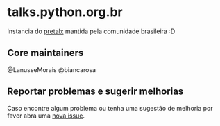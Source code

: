 # talks.python.org.br

Instancia do [pretalx](https://pretalx.com/) mantida pela comunidade brasileira :D 

## Core maintainers

@LanusseMorais
@biancarosa

## Reportar problemas e sugerir melhorias

Caso encontre algum problema ou tenha uma sugestão de melhoria por favor abra uma [nova issue](https://github.com/comunidade-python-br/talks/issues/new).
